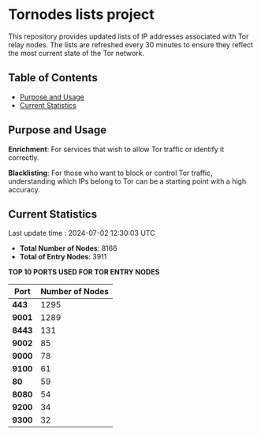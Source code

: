 # Tornodes lists project

This repository provides updated lists of IP addresses associated with Tor relay nodes. The lists are refreshed every 30 minutes to ensure they reflect the most current state of the Tor network.

## Table of Contents

- [Purpose and Usage](#purpose-and-usage)
- [Current Statistics](#current-statistics)


## Purpose and Usage

**Enrichment**: For services that wish to allow Tor traffic or identify it correctly.

**Blacklisting**: For those who want to block or control Tor traffic, understanding which IPs belong to Tor can be a starting point with a high accuracy.

## Current Statistics

Last update time : 2024-07-02 12:30:03 UTC

- **Total Number of Nodes**: 8166
- **Total of Entry Nodes**: 3911

**TOP 10 PORTS USED FOR TOR ENTRY NODES**

| **Port** | **Number of Nodes** |
|------|-----------------|
| **443**   | 1295  |
| **9001**   | 1289  |
| **8443**   | 131  |
| **9002**   | 85  |
| **9000**   | 78  |
| **9100**   | 61  |
| **80**   | 59  |
| **8080**   | 54  |
| **9200**   | 34  |
| **9300**   | 32  |

